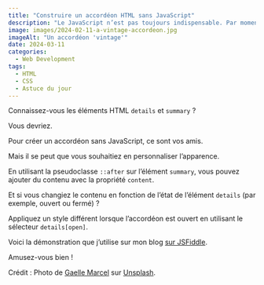 ```yaml
---
title: "Construire un accordéon HTML sans JavaScript"
description: "Le JavaScript n’est pas toujours indispensable. Par moment, utiliser juste le HTML et un peu de CSS suffit. Regardons comment s’y prendre dans un cas d’utilisation concret."
image: images/2024-02-11-a-vintage-accordeon.jpg
imageAlt: "Un accordéon 'vintage'"
date: 2024-03-11
categories:
  - Web Development
tags:
  - HTML
  - CSS
  - Astuce du jour
---
```


Connaissez-vous les éléments HTML `details` et `summary` ?

Vous devriez.

Pour créer un accordéon sans JavaScript, ce sont vos amis.

Mais il se peut que vous souhaitiez en personnaliser l’apparence.

En utilisant la pseudoclasse `::after` sur l’élément `summary`, vous pouvez ajouter du contenu avec la propriété `content`.

Et si vous changiez le contenu en fonction de l’état de l’élément `details` (par exemple, ouvert ou fermé) ?

Appliquez un style différent lorsque l’accordéon est ouvert en utilisant le sélecteur `details[open]`.

Voici la démonstration que j’utilise sur mon blog [sur JSFiddle](https://jsfiddle.net/puzzlout/j09efgpn/).

Amusez-vous bien !

Crédit : Photo de [Gaelle Marcel](https://unsplash.com/@gaellemarcel?utm_content=creditCopyText&utm_medium=referral&utm_source=unsplash) sur [Unsplash](https://unsplash.com/photos/brown-chest-near-wall-MwMmOtj6z2c?utm_content=creditCopyText&utm_medium=referral&utm_source=unsplash).
